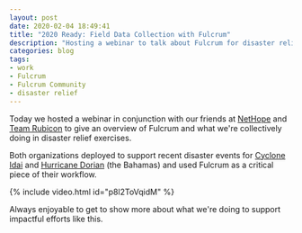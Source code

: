 ```yaml
---
layout: post
date: 2020-02-04 18:49:41
title: "2020 Ready: Field Data Collection with Fulcrum"
description: "Hosting a webinar to talk about Fulcrum for disaster relief."
categories: blog
tags:
- work
- Fulcrum
- Fulcrum Community
- disaster relief
---
```


Today we hosted a webinar in conjunction with our friends at [NetHope](https://nethope.org/ "NetHope") and [Team Rubicon](https://teamrubiconusa.org/ "Team Rubicon") to give an overview of Fulcrum and what we're collectively doing in disaster relief exercises.

Both organizations deployed to support recent disaster events for [Cyclone Idai](https://www.fulcrumapp.com/blog/team-rubicon-mozambique/ "Team Rubicon Leverages Fulcrum in Cyclone Idai Response") and [Hurricane Dorian](https://www.fulcrumapp.com/blog/field-data-collection-with-fulcrum-mapbox-and-nethope/ "Field Data Collection with Fulcrum, NetHope, and Mapbox") (the Bahamas) and used Fulcrum as a critical piece of their workflow.

{% include video.html id="p8l2ToVqidM" %}

Always enjoyable to get to show more about what we're doing to support impactful efforts like this.
